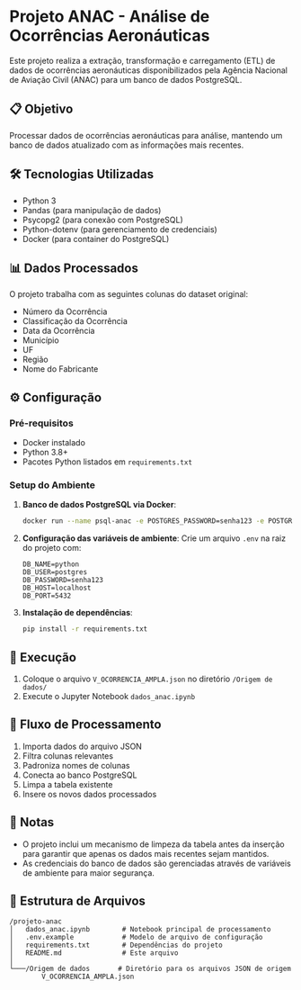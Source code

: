 # Projeto ANAC - Análise de Ocorrências Aeronáuticas

Este projeto realiza a extração, transformação e carregamento (ETL) de dados de ocorrências aeronáuticas disponibilizados pela Agência Nacional de Aviação Civil (ANAC) para um banco de dados PostgreSQL.

## 📋 Objetivo

Processar dados de ocorrências aeronáuticas para análise, mantendo um banco de dados atualizado com as informações mais recentes.

## 🛠 Tecnologias Utilizadas

- Python 3
- Pandas (para manipulação de dados)
- Psycopg2 (para conexão com PostgreSQL)
- Python-dotenv (para gerenciamento de credenciais)
- Docker (para container do PostgreSQL)

## 📊 Dados Processados

O projeto trabalha com as seguintes colunas do dataset original:

- Número da Ocorrência
- Classificação da Ocorrência
- Data da Ocorrência
- Município
- UF
- Região
- Nome do Fabricante

## ⚙️ Configuração

### Pré-requisitos

- Docker instalado
- Python 3.8+
- Pacotes Python listados em `requirements.txt`

### Setup do Ambiente

1. **Banco de dados PostgreSQL via Docker**:

   ```bash
   docker run --name psql-anac -e POSTGRES_PASSWORD=senha123 -e POSTGRES_USER=postgres -e POSTGRES_DB=python -p 5432:5432 -d postgres:alpine
   ```

2. **Configuração das variáveis de ambiente**:
   Crie um arquivo `.env` na raiz do projeto com:

   ```env
   DB_NAME=python
   DB_USER=postgres
   DB_PASSWORD=senha123
   DB_HOST=localhost
   DB_PORT=5432
   ```

3. **Instalação de dependências**:
   ```bash
   pip install -r requirements.txt
   ```

## 🚀 Execução

1. Coloque o arquivo `V_OCORRENCIA_AMPLA.json` no diretório `/Origem de dados/`
2. Execute o Jupyter Notebook `dados_anac.ipynb`

## 🔄 Fluxo de Processamento

1. Importa dados do arquivo JSON
2. Filtra colunas relevantes
3. Padroniza nomes de colunas
4. Conecta ao banco PostgreSQL
5. Limpa a tabela existente
6. Insere os novos dados processados

## 📝 Notas

- O projeto inclui um mecanismo de limpeza da tabela antes da inserção para garantir que apenas os dados mais recentes sejam mantidos.
- As credenciais do banco de dados são gerenciadas através de variáveis de ambiente para maior segurança.

## 📂 Estrutura de Arquivos

```
/projeto-anac
│   dados_anac.ipynb        # Notebook principal de processamento
│   .env.example            # Modelo de arquivo de configuração
│   requirements.txt        # Dependências do projeto
│   README.md               # Este arquivo
│
└───/Origem de dados       # Diretório para os arquivos JSON de origem
        V_OCORRENCIA_AMPLA.json
```
